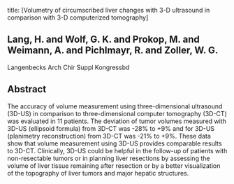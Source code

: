 title: [Volumetry of circumscribed liver changes with 3-D ultrasound in comparison with 3-D computerized tomography]

## Lang, H. and Wolf, G. K. and Prokop, M. and Weimann, A. and Pichlmayr, R. and Zoller, W. G.
Langenbecks Arch Chir Suppl Kongressbd


## Abstract
The accuracy of volume measurement using three-dimensional ultrasound (3D-US) in comparison to three-dimensional computer tomography (3D-CT) was evaluated in 11 patients. The deviation of tumor volumes measured with 3D-US (ellipsoid formula) from 3D-CT was -28% to +9% and for 3D-US (planimetry reconstruction) from 3D-CT was -21% to +9%. These data show that volume measurement using 3D-US provides comparable results to 3D-CT. Clinically, 3D-US could be helpful in the follow-up of patients with non-resectable tumors or in planning liver resections by assessing the volume of liver tissue remaining after resection or by a better visualization of the topography of liver tumors and major hepatic structures.

